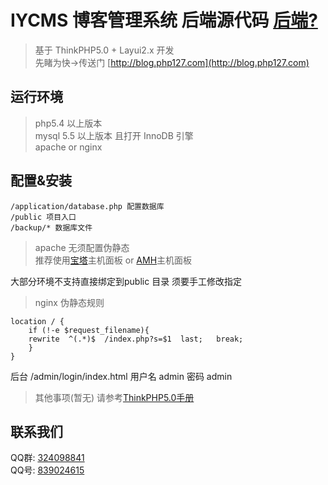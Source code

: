 # IYCMS 博客管理系统 后端源代码 [后端?](https://github.com/aa24615/iycms-fed)
> 基于 ThinkPHP5.0 + Layui2.x 开发  
> 先睹为快->传送门 [http://blog.php127.com](http://blog.php127.com)



## 运行环境

> php5.4 以上版本  
> mysql 5.5 以上版本 且打开 InnoDB 引擎  
> apache or nginx 

## 配置&安装 

```
/application/database.php 配置数据库
/public 项目入口
/backup/* 数据库文件

```
> apache 无须配置伪静态   
> 推荐使用[宝塔](http://www.bt.cn/)主机面板 or [AMH](https://amh.sh/index.htm?amh)主机面板

大部分环境不支持直接绑定到public 目录 须要手工修改指定

> nginx 伪静态规则

``` nginx
location / {
    if (!-e $request_filename){
	rewrite  ^(.*)$  /index.php?s=$1  last;   break;
    }
}
```
后台 /admin/login/index.html 用户名 admin 密码 admin

> 其他事项(暂无) 请参考[ThinkPHP5.0手册](https://www.kancloud.cn/manual/thinkphp5/118003)


## 联系我们

QQ群: [324098841](http://shang.qq.com/wpa/qunwpa?idkey=6f5462146888da75feaaa1fe1ab3addfcea63f6454548238033c6a91fa610e4e)      
QQ号: [839024615](http://wpa.qq.com/msgrd?v=3&uin=839024615&site=qq&menu=yes) 
